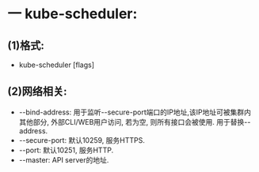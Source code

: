 # 一 kube-scheduler:
## (1)格式:
- kube-scheduler [flags]

## (2)网络相关:
- --bind-address: 用于监听--secure-port端口的IP地址,该IP地址可被集群内其他部分, 外部CLI/WEB用户访问, 若为空, 则所有接口会被使用. 用于替换--address.
- --secure-port: 默认10259, 服务HTTPS.
- --port: 默认10251, 服务HTTP.
- --master: API server的地址.
